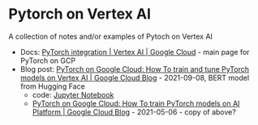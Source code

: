 # Pytorch on Vertex AI 

A collection of notes and/or examples of Pytoch on Vertex AI 

* Docs: [PyTorch integration | Vertex AI | Google Cloud](https://cloud.google.com/vertex-ai/docs/start/pytorch) - main page for PyTorch on GCP
* Blog post: [PyTorch on Google Cloud: How To train and tune PyTorch models on Vertex AI | Google Cloud Blog](https://cloud.google.com/blog/topics/developers-practitioners/pytorch-google-cloud-how-train-and-tune-pytorch-models-vertex-ai) - 2021-09-08, BERT model from Hugging Face 
  * code: [Jupyter Notebook](https://github.com/GoogleCloudPlatform/vertex-ai-samples/blob/master/community-content/pytorch_text_classification_using_vertex_sdk_and_gcloud/pytorch-text-classification-vertex-ai-train-tune-deploy.ipynb) 
   * [PyTorch on Google Cloud: How To train PyTorch models on AI Platform | Google Cloud Blog](https://cloud.google.com/blog/topics/developers-practitioners/pytorch-google-cloud-how-train-pytorch-models-ai-platform) - 2021-05-06 - copy of above?
